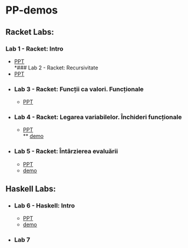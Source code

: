 # PP-demos
## Racket Labs:
### Lab 1 - Racket: Intro
   * [PPT](https://docs.google.com/presentation/d/1eVfYNzw3N67MEa8NRvd48gjEufkWKVCy-EnhOk1m0Ig/edit#slide=id.p)  
*### Lab 2 - Racket: Recursivitate
   * [PPT](https://docs.google.com/presentation/d/175r0qmaZdpedrtcn3v99xxCW_14b92aAzZgEZXvL3fA/edit#slide=id.p)  
* ### Lab 3 - Racket: Funcții ca valori. Funcționale
   * [PPT](https://docs.google.com/presentation/d/1F-Bxz_M49AqFsST2E3LQwwtvthnY8NxSxUPpIqwm1o8/edit#slide=id.p)  
* ### Lab 4 - Racket: Legarea variabilelor. Închideri funcționale
   * [PPT](https://docs.google.com/presentation/d/1AlWBwPNfHdhCb5WgSCMn-TKSV0xxtkzqnPXUdGNbNCc/edit#slide=id.p)  
   ** [demo](https://github.com/alexandra-ispas/PP-demos/blob/main/Lab%204/lab4-demos.rkt)
* ### Lab 5 - Racket: Întârzierea evaluării
   * [PPT](https://docs.google.com/presentation/d/1ZDSnFe9j0RLG21LGjk04vZkETZRxlvDGYbOk7gclbVM/edit#slide=id.g11f4138a667_0_172)  
   * [demo](https://github.com/alexandra-ispas/PP-demos/blob/main/Lab%205/lab5-demos.rkt)

## Haskell Labs:
* ### Lab 6 - Haskell: Intro
  * [PPT](https://docs.google.com/presentation/d/12-LK47FasXxlrf7BpvGKD-c8rW3uHarmdKunIM4ADK4/edit#slide=id.g120bfa48191_0_165)
  * [demo](https://github.com/alexandra-ispas/PP-demos/blob/main/Lab%206/lab6.hs)
* ### Lab 7
